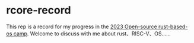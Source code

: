 # rcore-record
This rep is a record for my progress in the [2023 Open-source rust-based-os camp](https://github.com/LearningOS/rust-based-os-comp2023).
Welcome to discuss with me about rust、RISC-V、OS……
